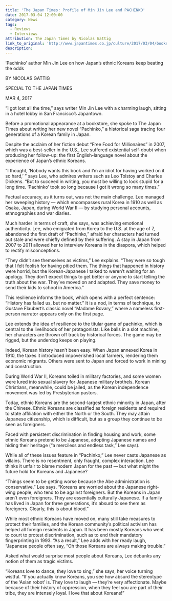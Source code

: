 ```yaml
---
title: 'The Japan Times: Profile of Min Jin Lee and PACHINKO'
date: 2017-03-04 12:00:00
category: News
tags:
  - Reviews
  - Interviews
attribution: The Japan Times by Nicolas Gattig
link_to_original: 'http://www.japantimes.co.jp/culture/2017/03/04/books/book-reviews/pachinko-author-min-jin-lee-japans-ethnic-koreans-keep-beating-odds/#.WNHocc5OjE4'
description:
---
```



‘Pachinko’ author Min Jin Lee on how Japan’s ethnic Koreans keep beating the odds

BY NICOLAS GATTIG

SPECIAL TO THE JAPAN TIMES

MAR 4, 2017

“I got lost all the time,” says writer Min Jin Lee with a charming laugh, sitting in a hotel lobby in San Francisco’s Japantown.

Before a promotional appearance at a bookstore, she spoke to The Japan Times about writing her new novel “Pachinko,” a historical saga tracing four generations of a Korean family in Japan.

Despite the acclaim of her fiction debut “Free Food for Millionaires” in 2007, which was a best-seller in the U.S., Lee suffered existential self-doubt when producing her follow-up: the first English-language novel about the experience of Japan’s ethnic Koreans.

“I thought, ‘Nobody wants this book and I’m an idiot for having worked on it so hard,’ ” says Lee, who admires writers such as Leo Tolstoy and Charles Dickens. “But to succeed in writing, you must be willing to look stupid for a long time. ‘Pachinko’ took so long because I got it wrong so many times.”

Factual accuracy, as it turns out, was not the main challenge. Lee managed her sweeping history — which encompasses rural Korea in 1910 as well as Osaka, Japan, during World War II — by studying personal accounts, ethnographies and war diaries.

Much harder in terms of craft, she says, was achieving emotional authenticity. Lee, who emigrated from Korea to the U.S. at the age of 7, abandoned the first draft of “Pachinko,” afraid her characters had turned out stale and were chiefly defined by their suffering. A stay in Japan from 2007 to 2011 allowed her to interview Koreans in the diaspora, which helped to rectify misconceptions.

“They didn’t see themselves as victims,” Lee explains. “They were so tough that I felt foolish for having pitied them. The things that happened in history were horrid, but the Korean-Japanese I talked to weren’t waiting for an apology. They don’t expect things to get better or anyone to start telling the truth about the war. They’ve moved on and adapted. They save money to send their kids to school in America.”

This resilience informs the book, which opens with a perfect sentence: “History has failed us, but no matter.” It is a nod, in terms of technique, to Gustave Flaubert’s classic novel “Madame Bovary,” where a nameless first-person narrator appears only on the first page.

Lee extends the idea of resilience to the titular game of pachinko, which is central to the livelihoods of her protagonists: Like balls in a slot machine, her characters are thrown off track by historical forces. The game may be rigged, but the underdog keeps on playing.

Indeed, Korean history hasn’t been easy. When Japan annexed Korea in 1910, the taxes it introduced impoverished local farmers, rendering them economic migrants. Others were sent to Japan and forced to work in mining and construction.

During World War II, Koreans toiled in military factories, and some women were lured into sexual slavery for Japanese military brothels. Korean Christians, meanwhile, could be jailed, as the Korean independence movement was led by Presbyterian pastors.

Today, ethnic Koreans are the second-largest ethnic minority in Japan, after the Chinese. Ethnic Koreans are classified as foreign residents and required to state affiliation with either the North or the South. They may attain Japanese citizenship, which is difficult, but as a group they continue to be seen as foreigners.

Faced with persistent discrimination in finding housing and work, some ethnic Koreans pretend to be Japanese, adopting Japanese names and hiding their heritage (“a merciless and endless task,” Lee says).

While all of these issues feature in “Pachinko,” Lee never casts Japanese as villains. There is no resentment, only fraught, complex interaction. Lee thinks it unfair to blame modern Japan for the past — but what might the future hold for Koreans and Japanese?

“Things seem to be getting worse because the Abe administration is conservative,” Lee says. “Koreans are worried about the Japanese right-wing people, who tend to be against foreigners. But the Koreans in Japan aren’t even foreigners. They are essentially culturally Japanese. If a family has lived in Japan for three generations, it’s absurd to see them as foreigners. Clearly, this is about blood.”

While most ethnic Koreans have moved on, many still take measures to protect their families, and the Korean community’s political activism has helped all foreign residents in Japan. It has been mostly Koreans who went to court to protest discrimination, such as to end their mandatory fingerprinting in 1993. “As a result,” Lee adds with her ready laugh, “Japanese people often say, “Oh those Koreans are always making trouble.”

Asked what would surprise most people about Koreans, Lee debunks any notion of them as tragic victims.

“Koreans love to dance, they love to sing,” she says, her voice turning wistful. “If you actually know Koreans, you see how absurd the stereotype of the ‘Asian robot’ is. They love to laugh — they’re very affectionate. Maybe because of their history of oppression, when they feel you are part of their tribe, they are intensely loyal. I love that about Koreans!”